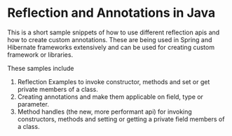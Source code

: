 # Reflection and Annotations in Java

This is a short sample snippets of how to use different reflection apis and how to create custom annotations.
These are being used in Spring and Hibernate frameworks extensively and can be used for creating custom framework or libraries.

These samples include

1. Reflection Examples to invoke constructor, methods and set or get private members of a class.
2. Creating annotations and make them applicable on field, type or parameter.
3. Method handles (the new, more performant api) for invoking constructors, methods and setting or getting a private field members of a class.
